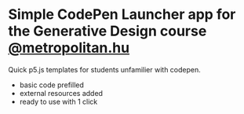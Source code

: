 # Simple CodePen Launcher app for the Generative Design course [@metropolitan.hu](http://art.metropolitan.hu/programs/programs-in-hungarian/ma-programs-in-hungarian/graphic-design)

Quick p5.js templates for students unfamilier with codepen.

  - basic code prefilled
  - external resources added
  - ready to use with 1 click


